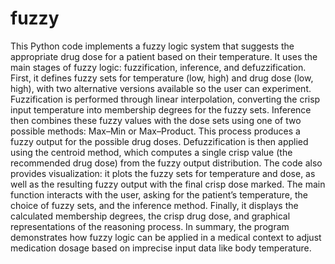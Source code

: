 # fuzzy
This Python code implements a fuzzy logic system that suggests the appropriate drug dose for a patient based on their temperature. It uses the main stages of fuzzy logic: fuzzification, inference, and defuzzification. First, it defines fuzzy sets for temperature (low, high) and drug dose (low, high), with two alternative versions available so the user can experiment. Fuzzification is performed through linear interpolation, converting the crisp input temperature into membership degrees for the fuzzy sets. Inference then combines these fuzzy values with the dose sets using one of two possible methods: Max–Min or Max–Product. This process produces a fuzzy output for the possible drug doses. Defuzzification is then applied using the centroid method, which computes a single crisp value (the recommended drug dose) from the fuzzy output distribution. The code also provides visualization: it plots the fuzzy sets for temperature and dose, as well as the resulting fuzzy output with the final crisp dose marked. The main function interacts with the user, asking for the patient’s temperature, the choice of fuzzy sets, and the inference method. Finally, it displays the calculated membership degrees, the crisp drug dose, and graphical representations of the reasoning process. In summary, the program demonstrates how fuzzy logic can be applied in a medical context to adjust medication dosage based on imprecise input data like body temperature.

